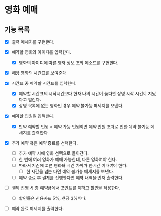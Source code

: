 # 영화 예매

## 기능 목록

- [x] 출력 메세지를 구현한다.
- [x] 예약할 영화의 아이디를 입력한다.
    - [x] 영화의 아이디에 따른 영화 정보 조회 메소드를 구현한다.
- [x] 해당 영화의 시간표를 보여준다
- [x] 시간표 중 예약할 시간표를 입력한다.
    - [x] 예약할 시간표의 시작시간보다 현재 나의 시간이 늦다면 상영 시작 시간이 지났다고 알린다.
    - [x] 상영 목록에 없는 영화인 경우 예약 불가능 메세지를 보낸다.
- [x] 예약할 인원을 입력한다.
    - [x] 만약 예약할 인원 > 예약 가능 인원이면 예약 인원 초과로 인한 예약 불가능 메세지를 출력한다.
- [x] 추가 예약 혹은 예약 종료를 선택한다.
    - [ ] 추가 예약 시에 영화 선택으로 돌아간다.
    - [ ] 한 번에 여러 영화가 예매 가능한데, 다른 영화여야 한다.
    - [ ] 따라서 기존에 고른 영화와 시간 차이가 한시간 이내여야 한다.
        - [ ] 한 시간을 넘는 다면 예약 불가능 메세지를 보낸다.
    - [ ] 예약 종료 후 결제를 진행한다면 예약 내역을 먼저 출력한다.
- [ ] 결제 진행 시 총 예약금에서 포인트를 제하고 할인을 적용한다.
    - [ ] 할인률은 신용카드 5%, 현금 2%이다.
- [ ] 예약 완료 메세지를 출력한다.
    